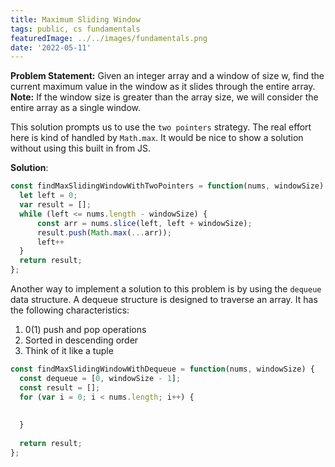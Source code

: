 ```yaml
---
title: Maximum Sliding Window
tags: public, cs fundamentals
featuredImage: ../../images/fundamentals.png
date: '2022-05-11'
---
```

**Problem Statement:** Given an integer array and a window of size w, find the current maximum value in the window as it slides through the entire array.
**Note:** If the window size is greater than the array size, we will consider the entire array as a single window.

This solution prompts us to use the `two pointers` strategy. The real effort here is kind of handled by `Math.max`. It would be nice to show a solution without using this built in from JS.

**Solution**:

```javascript
const findMaxSlidingWindowWithTwoPointers = function(nums, windowSize) {
  let left = 0;
  var result = [];
  while (left <= nums.length - windowSize) {   
	  const arr = nums.slice(left, left + windowSize);
	  result.push(Math.max(...arr));
	  left++
  }
  return result;
};
```

Another way to implement a solution to this problem is by using the `dequeue` data structure. A dequeue structure is designed to traverse an array. It has the following characteristics:

1. 0(1) push and pop operations
2. Sorted in descending order
3. Think of it like a tuple

```javascript
const findMaxSlidingWindowWithDequeue = function(nums, windowSize) {
  const dequeue = [0, windowSize - 1];
  const result = [];
  for (var i = 0; i < nums.length; i++) {
     
    
  }
  
  return result;
};
```
